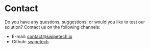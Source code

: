 # Contact

Do you have any questions, suggestions, or would you like to test our solution? Contact us on the following channels:

- E-mail: [contact@swipetech.io](mailto:contact@swipetech.io)
- Github: [swipetech](https://github.com/swipetech)
